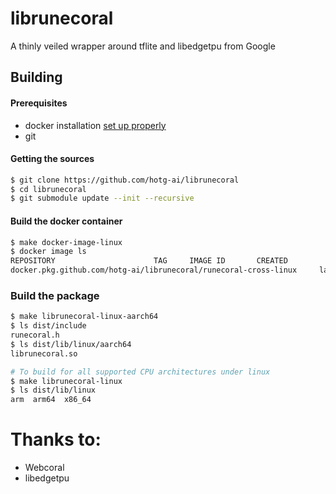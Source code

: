 # librunecoral

A thinly veiled wrapper around tflite and libedgetpu from Google


## Building

#### Prerequisites
* docker installation [set up properly](https://docs.docker.com/get-started/)
* git

#### Getting the sources
```bash
$ git clone https://github.com/hotg-ai/librunecoral
$ cd librunecoral
$ git submodule update --init --recursive
```

#### Build the docker container
```bash
$ make docker-image-linux
$ docker image ls
REPOSITORY                      TAG     IMAGE ID       CREATED         SIZE
docker.pkg.github.com/hotg-ai/librunecoral/runecoral-cross-linux     latest  b431b6fa5895   7 hours ago     2.94GB

```

### Build the package
```bash
$ make librunecoral-linux-aarch64
$ ls dist/include
runecoral.h
$ ls dist/lib/linux/aarch64
librunecoral.so

# To build for all supported CPU architectures under linux
$ make librunecoral-linux
$ ls dist/lib/linux
arm  arm64  x86_64
```

# Thanks to:
* Webcoral
* libedgetpu
